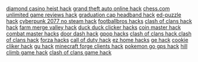 <a href="https://datastudio.google.com/reporting/151399c2-ec0b-4458-a131-66f88f5ea76b?s=diamond-casino-heist-hack">diamond casino heist hack</a>
<a href="https://datastudio.google.com/reporting/1564dc5f-9609-494e-a9a7-e4d210796c6c?s=grand-theft-auto-online-hack">grand theft auto online hack</a>
<a href="https://datastudio.google.com/reporting/15ba2cb2-453f-419f-9ff1-13cb155ad239?s=chess-com-unlimited-game-reviews-hack">chess.com unlimited game reviews hack</a>
<a href="https://datastudio.google.com/reporting/170c8de8-3803-4b98-8d3b-15a55a3b3d92?s=graduation-cap-headband-hack">graduation cap headband hack</a>
<a href="https://datastudio.google.com/reporting/65106bcf-f76b-4398-831d-dcd43783e8e0?s=edpuzzle-hack">ed-puzzle hack</a>
<a href="https://datastudio.google.com/reporting/65a5eaf4-9ef3-4709-9d1c-7825572fe6d1?s=cyberpunk-2077-no-steam-hack">cyberpunk 2077 no steam hack</a>
<a href="https://datastudio.google.com/reporting/664fd8db-0fbe-4015-9f43-cff23c413c7f?s=footballbros-hacks">footballbros hacks</a>
<a href="https://datastudio.google.com/reporting/669e7d12-edfb-4145-bef7-6c9d89acbdbd?s=clash-of-clans-hack-hack">clash of clans hack hack</a>
<a href="https://datastudio.google.com/reporting/672f614b-b702-4294-bacd-869bdc957368?s=farm-merge-valley-hack">farm merge valley hack</a>
<a href="https://datastudio.google.com/reporting/683a2768-41bf-4436-ba1e-e70d236b88ed?s=duck-duck-clicker-hacks">duck duck clicker hacks</a>
<a href="https://datastudio.google.com/reporting/4e91af3c-66cd-4bd7-843d-4e688cfb071f?s=coin-master-hack">coin master hack</a>
<a href="https://datastudio.google.com/reporting/4eb09008-d3e3-4ccd-8d0a-31a5c6348612?s=combat-master-hacks">combat master hacks</a>
<a href="https://datastudio.google.com/reporting/4ed74f6c-4df1-4439-bb83-67cb066b31f1?s=door-dash-hack">door dash hack</a>
<a href="https://datastudio.google.com/reporting/4f534d4c-ef08-4e3e-8bde-251222daea59?s=gpop-hacks">gpop hacks</a>
<a href="https://datastudio.google.com/reporting/5758172a-1890-4d49-9b94-10113f4f442a?s=clash-of-clans-hack-clash-of-clans-hack">clash of clans hack clash of clans hack</a>
<a href="https://datastudio.google.com/reporting/57f5c7e1-7c9d-4bf6-bb76-0244435196e0?s=forza-hacks">forza hacks</a>
<a href="https://datastudio.google.com/reporting/57f8041c-8646-4581-bf14-6d38f28c4762?s=call-of-duty-hack">call of duty hack</a>
<a href="https://datastudio.google.com/reporting/581d56a9-c7d8-4f9d-9f57-5fc2d383ab43?s=ez-home-hacks">ez home hacks</a>
<a href="https://datastudio.google.com/reporting/59142d28-5358-4530-a691-b763a88e3be1?s=ge-hack">ge hack</a>
<a href="https://datastudio.google.com/reporting/5931559c-8887-460c-90c1-0d7395298d66?s=cookie-cliker-hack">cookie cliker hack</a>
<a href="https://datastudio.google.com/reporting/56c7f5f9-a003-488f-81a8-36bc939c2a06?s=gu-hack">gu hack</a>
<a href="https://datastudio.google.com/reporting/588b650c-f486-46d1-aecf-82e95cdca0b8?s=minecraft-forge-clients-hack">minecraft forge clients hack</a>
<a href="https://datastudio.google.com/reporting/594648fd-4dac-4aea-81c2-a691ca932fee?s=pokemon-go-gps-hack">pokemon go gps hack</a>
<a href="https://datastudio.google.com/reporting/59559796-e203-45c0-94ae-240499a3da2d?s=hill-climb-game-hack">hill climb game hack</a>
<a href="https://datastudio.google.com/reporting/0054694d-05d7-41f9-92ec-f6a7a6f48a80?s=clash-of-clans-game-hack">clash of clans game hack</a>
